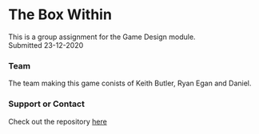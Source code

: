 # The Box Within

This is a group assignment for the Game Design module.  
Submitted 23-12-2020

### Team

The team making this game conists of Keith Butler, Ryan Egan and Daniel.

### Support or Contact

Check out the repository [here](https://github.com/KeithButler-WIT/GameDesign-Assignment02/tree/main)
